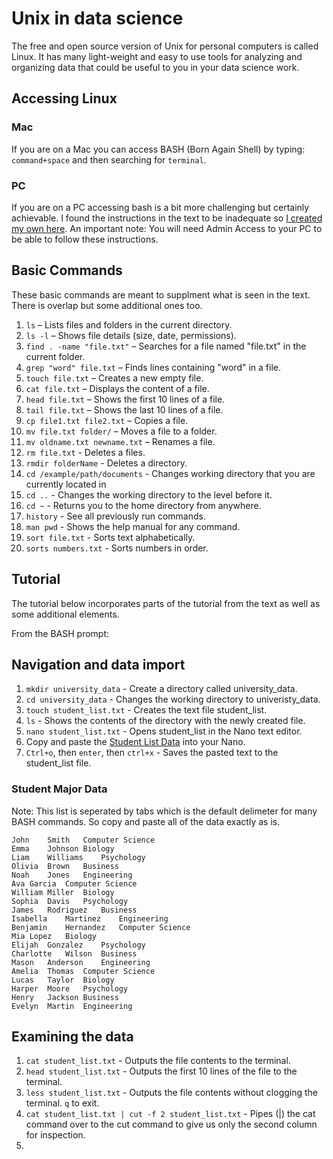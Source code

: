# Unix in data science
The free and open source version of Unix for personal computers is called Linux. It has many light-weight and easy to use tools for analyzing and organizing data that could be useful to you in your data science work.
## Accessing Linux 
### Mac
If you are on a Mac you can access BASH (Born Again Shell) by typing:
`command+space` and then searching for `terminal`.
### PC
If you are on a PC accessing bash is a bit more challenging but certainly achievable. I found the instructions in the text to be inadequate so [I created my own here](https://tennesseetechuniversity-my.sharepoint.com/:p:/g/personal/mlittrell_tntech_edu/EW-ikoZA5zVLvd3ueLH-TOoBl5SIqtIwn2AZeZJUxtH6kQ?e=cqpPZS). An important note: You will need Admin Access to your PC to be able to follow these instructions.
## Basic Commands
These basic commands are meant to supplment what is seen in the text. There is overlap but some additional ones too.

1. `ls` – Lists files and folders in the current directory.
2. `ls -l` – Shows file details (size, date, permissions).
3. `find . -name "file.txt"` – Searches for a file named "file.txt" in the current folder.
4. `grep "word" file.txt` – Finds lines containing "word" in a file.
5. `touch file.txt` – Creates a new empty file.
6. `cat file.txt` – Displays the content of a file.
7. `head file.txt` – Shows the first 10 lines of a file.
8. `tail file.txt` – Shows the last 10 lines of a file.
9. `cp file1.txt file2.txt` – Copies a file.
10. `mv file.txt folder/` – Moves a file to a folder.
11. `mv oldname.txt newname.txt` – Renames a file.
12. `rm file.txt` - Deletes a files.
13. `rmdir folderName` - Deletes a directory.
14. `cd /example/path/documents` - Changes working directory that you are currently located in
15. `cd ..` - Changes the working directory to the level before it.
16. `cd ~` - Returns you to the home directory from anywhere.
17. `history` - See all previously run commands.
18. `man pwd` - Shows the help manual for any command.
19. `sort file.txt` - Sorts text alphabetically.
20. `sorts numbers.txt` - Sorts numbers in order.

## Tutorial
The tutorial below incorporates parts of the tutorial from the text as well as some additional elements.

From the BASH prompt:
## Navigation and data import
1. `mkdir university_data` - Create a directory called university_data.
2. `cd university_data` - Changes the working directory to univeristy_data.
3. `touch student_list.txt` - Creates the text file student_list.
4. `ls` - Shows the contents of the directory with the newly created file.
5. `nano student_list.txt` - Opens student_list in the Nano text editor.
6. Copy and paste the [Student List Data](https://github.com/mlittrell-ttu/HRED-7160/blob/main/Chapter%204%3A%20Unix.md#student-list-data) into your Nano.
7. `Ctrl+o`, then `enter`, then `ctrl+x` - Saves the pasted text to the student_list file.
### Student Major Data
Note: This list is seperated by tabs which is the default delimeter for many BASH commands. So copy and paste all of the data exactly as is.
```
John	Smith	Computer Science  
Emma	Johnson	Biology  
Liam	Williams	Psychology  
Olivia	Brown	Business  
Noah	Jones	Engineering  
Ava	Garcia	Computer Science  
William	Miller	Biology  
Sophia	Davis	Psychology  
James	Rodriguez	Business  
Isabella	Martinez	Engineering  
Benjamin	Hernandez	Computer Science  
Mia	Lopez	Biology  
Elijah	Gonzalez	Psychology  
Charlotte	Wilson	Business  
Mason	Anderson	Engineering  
Amelia	Thomas	Computer Science  
Lucas	Taylor	Biology  
Harper	Moore	Psychology  
Henry	Jackson	Business  
Evelyn	Martin	Engineering  
```
## Examining the data
1. `cat student_list.txt` - Outputs the file contents to the terminal.
2. `head student_list.txt` - Outputs the first 10 lines of the file to the terminal.
3. `less student_list.txt` - Outputs the file contents without clogging the terminal. `q` to exit.
4. `cat student_list.txt | cut -f 2 student_list.txt` - Pipes (|) the cat command over to the cut command to give us only the second column for inspection.
5. 
